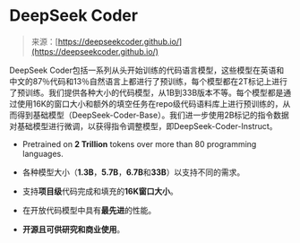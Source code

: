 <!--yml

分类：未分类

日期：2024-05-27 15:22:41

-->

# DeepSeek Coder

> 来源：[https://deepseekcoder.github.io/](https://deepseekcoder.github.io/)

DeepSeek Coder包括一系列从头开始训练的代码语言模型，这些模型在英语和中文的87％代码和13％自然语言上都进行了预训练，每个模型都在2T标记上进行了预训练。我们提供各种大小的代码模型，从1B到33B版本不等。每个模型都是通过使用16K的窗口大小和额外的填空任务在repo级代码语料库上进行预训练的，从而得到基础模型（DeepSeek-Coder-Base）。我们进一步使用2B标记的指令数据对基础模型进行微调，以获得指令调整模型，即DeepSeek-Coder-Instruct。

+   Pretrained on **2 Trillion** tokens over more than 80 programming languages.

+   各种模型大小（**1.3B**，**5.7B**，**6.7B**和**33B**）以支持不同的需求。

+   支持**项目级**代码完成和填充的**16K窗口大小**。

+   在开放代码模型中具有**最先进**的性能。

+   **开源且可供研究和商业使用**。
